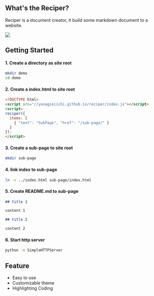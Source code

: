 ## What's the Reciper?

Reciper is a document creator, it build some markdown document to a website.

<img src="http://localhost/Develop/reciper/book.png" srcset="http://localhost/Develop/reciper/book.png 2x" />

## Getting Started

#### 1. Create a directory as site root

```bash
mkdir demo
cd demo
```

#### 2. Create a index.html to site root

```html
<!DOCTYPE html>
<script src="//yanagieiichi.github.io/reciper/index.js"></script>
<script>
reciper({
  items: [
    { "text": "SubPage", "href": "/sub-page/" }
  ]
});
</script>
```

#### 3. Create a sub-page to site root

```bash
mkdir sub-page
```

#### 4. link index to sub-page

```bash
ln -s ../index.html sub-page/index.html
```

#### 5. Create README.md to sub-page

```markdown
## title 1

content 1

## title 2

content 2
```

#### 6. Start http server

```bash
python -m SimpleHTTPServer
```

## Feature

* Easy to use
* Customizable theme
* Highlighting Coding
